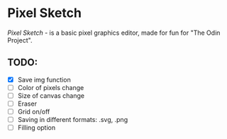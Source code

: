 # **Pixel Sketch** 

*Pixel Sketch* - is a basic pixel graphics editor, made for fun for "The Odin Project".

## TODO:
- [x] Save img function
- [ ] Color of pixels change
- [ ] Size of canvas change
- [ ] Eraser 
- [ ] Grid on/off
- [ ] Saving in different formats: .svg, .png
- [ ] Filling option